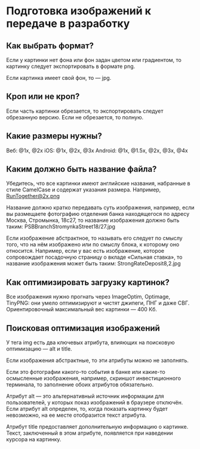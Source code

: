# Подготовка изображений к передаче в разработку

## Как выбрать формат?
Если у картинки нет фона или фон задан цветом или градиентом, то картинку следует экспортировать в формате png.

Если картинка имеет свой фон, то — jpg.

## Кроп или не кроп?
Если часть картинки обрезается, то экспортировать следует обрезанную версию. Если не обрезается, то полную.

## Какие размеры нужны?
Веб: @1x, @2x
iOS: @1x, @2x, @3x
Android: @1x, @1.5x, @2x, @3x, @4x

## Каким должно быть название файла?
Убедитесь, что все картинки имеют английские названия, набранные в стиле CamelCase и содержат указания размера. Например, RunTogether@2x.png

Название должно кратко передавать суть изображения, например, если вы размещаете фотографию отделения банка находящегося по адресу Москва, Стромынка, 18с27, то название изображения должно быть таким: PSBBranchStromynkaStreet18/27.jpg

Если изображение абстрактное, то называть его следует по смыслу того, что на нём изображено или по смыслу блока, к которому оно относится. Например, если у вас есть изображение, которое сопровождает посадочную страницу о вкладе «Сильная ставка», то название изображения может быть таким: StrongRateDeposit8,2.jpg

## Как оптимизировать загрузку картинок?
Все изображения нужно прогнать через ImageOptim, Optimage, TinyPNG: они умело оптимизируют и чистят джипеги, ПНГ и даже СВГ. Ориентировочный максимальный вес картинки — 400 Кб.

## Поисковая оптимизация изображений
У тега img есть два ключевых атрибута, влияющих на поисковую оптимизацию — alt
 и title.

Если изображения абстрактные, то эти атрибуты можно не заполнять. 

Если это фотографии какого-то события в банке или какие-то осмысленные изображения, например, скриншот инвестиционного терминала, то заполнение обоих атрибутов обязательно.

Атрибут alt — это альтернативный источник информации для пользователей, у которых показ изображений в браузере отключён. Если атрибут alt определен, то, когда показать картинку будет невозможно, на ее месте отобразится текст атрибута.

Атрибут title предоставляет дополнительную информацию о картинке. Текст, заключенный в этом атрибуте, появляется при наведении курсора на картинку.
